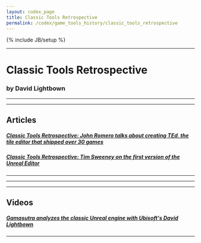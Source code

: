```yaml
---
layout: codex_page
title: Classic Tools Retrospective
permalink: /codex/game_tools_history/classic_tools_retrospective
---
```

{% include JB/setup %}

------

# Classic Tools Retrospective
### by David Lightbown

------
------
## Articles

##### [Classic Tools Retrospective: John Romero talks about creating TEd, the tile editor that shipped over 30 games](https://www.gamasutra.com/blogs/DavidLightbown/20170223/289955/Classic_Tools_Retrospective_John_Romero_talks_about_creating_TEd_the_tile_editor_that_shipped_over_30_games.php)


##### [Classic Tools Retrospective: Tim Sweeney on the first version of the Unreal Editor](https://www.gamasutra.com/blogs/DavidLightbown/20180109/309414/Classic_Tools_Retrospective_Tim_Sweeney_on_the_first_version_of_the_Unreal_Editor.php)

------

------
------
## Videos

##### [Gamasutra analyzes the classic Unreal engine with Ubisoft's David Lightbown](https://www.youtube.com/watch?v=Ldo0J0M8NKc)

------